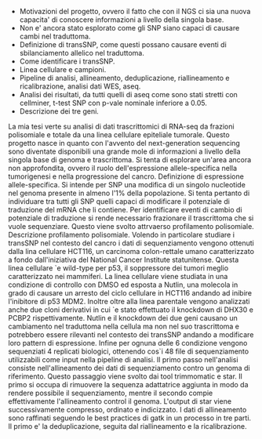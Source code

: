 * Motivazioni del progetto, ovvero il fatto che con il NGS ci sia una nuova capacita' di conoscere informazioni a livello della singola base.
* Non e' ancora stato esplorato come gli SNP siano capaci di causare cambi nel traduttoma.
* Definizione di transSNP, come questi possano causare eventi di sbilanciamento allelico nel traduttoma.
* Come identificare i transSNP.
* Linea cellulare e campioni.
* Pipeline di analisi, allineamento, deduplicazione, riallineamento e ricalibrazione, analisi dati WES, aseq.
* Analisi dei risultati, da tutti quelli di aseq come sono stati stretti con cellminer, t-test SNP con p-vale nominale inferiore a 0.05.
* Descrizione dei tre geni.

La mia tesi verte su analisi di dati trascrittomici di RNA-seq da frazioni polisomiale e totale da una linea cellulare epiteliale tumorale.
Questo progetto nasce in quanto con l'avvento del next-generation sequencing sono diventate disponibili una grande mole di informazioni a livello della singola base di genoma e trascrittoma.
Si tenta di esplorare un'area ancora non approfondita, ovvero il ruolo dell'espressione allele-specifica nella tumorigenesi e nella progressione del cancro.
Definizione di espressione allele-specifica.
Si intende per SNP una modifica di un singolo nucleotide nel genoma presente in almeno l'$1\%$ della popolazione.
Si tenta pertanto di individuare tra tutti gli SNP quelli capaci di modificare il potenziale di traduzione del mRNA che li contiene.
Per identificare eventi di cambio di potenziale di traduzione si rende necessario frazionare il trascrittoma che si vuole sequenziare.
Questo viene svolto attrvaerso profilamento polisomiale.
Descrizione profilamento polisomiale.
Volendo in particolare studiare i transSNP nel contesto del cancro i dati di sequenziamento vengono ottenuti dalla lina cellulare HCT116, un carcinoma colon-rettale umano caratterizzato a fondo dall'iniziativa del National Cancer Institute statunitense.
Questa linea cellulare \`e wild-type per p53, il soppressore dei tumori meglio caratterizzato nei mammiferi.
La linea cellulare viene studiata in una condizione di controllo con DMSO ed esposta a Nutlin, una molecola in grado di causare un arresto del ciclo cellulare in HCT116 andando ad inibire l'inibitore di p53 MDM2.
Inoltre oltre alla linea parentale vengono analizzati anche due cloni derivativi in cui \`e stato effettuato il knockdown di DHX30 e PCBP2 rispettivamente.
Nutlin e il knockdown dei due geni causano un cambiamento nel traduttoma nella cellula ma non nel suo trascrittoma e potrebbero essere rilevanti nel contesto dei transSNP andando a modificare loro pattern di espressione.
Infine per ognuna delle 6 condizione vengono sequenziati 4 replicati biologici, ottenendo cos\`i 48 file di sequenziamento utilizzabili come input nella pipeline di analisi.
Il primo passo nell'analisi consiste nell'allineamento dei dati di sequenziamento contro un genoma di riferimento.
Questo passaggio viene svolto dai tool trimmomatic e star.
Il primo si occupa di rimuovere la sequenza adattatrice aggiunta in modo da rendere possibile il sequenziamento, mentre il secondo compie effettivamente l'allineamento control il genoma.
L'output di star viene successivamente compresso, ordinato e indicizzato.
I dati di allineamento sono raffinati seguendo le best practices di gatk in un processo in tre parti.
Il primo e' la deduplicazione, seguita dal riallineamento e la ricalibrazione.
